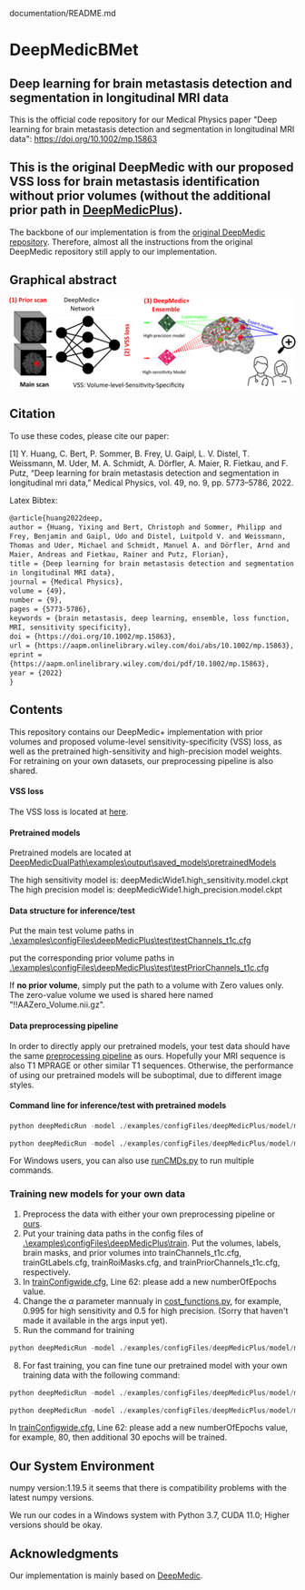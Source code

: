 documentation/README.md

# DeepMedicBMet
## Deep learning for brain metastasis detection and segmentation in longitudinal MRI data
This is the official code repository for our Medical Physics paper "Deep learning for brain metastasis detection and segmentation in longitudinal MRI data": https://doi.org/10.1002/mp.15863

## This is the original DeepMedic with our proposed VSS loss for brain metastasis identification without prior volumes (without the additional prior path in [DeepMedicPlus](https://github.com/YixingHuang/DeepMedicPlus)).
 
 The backbone of our implementation is from the [original DeepMedic repository](https://github.com/deepmedic/deepmedic). Therefore, almost all the instructions from the original DeepMedic repository still apply to our implementation.
 
 ## Graphical abstract

![Graphical abstract](GraphicalAbstract.png)

 ## Citation
 To use these codes, please cite our paper:
 
 [1] Y. Huang, C. Bert, P. Sommer, B. Frey, U. Gaipl, L. V. Distel, T. Weissmann, M. Uder, M. A. Schmidt, A. Dörfler, A. Maier, R. Fietkau, and F. Putz, “Deep learning for brain metastasis detection and segmentation in longitudinal mri data,” Medical Physics, vol. 49, no. 9, pp. 5773–5786, 2022.
 
 Latex Bibtex:  
 ```
 @article{huang2022deep,  
 author = {Huang, Yixing and Bert, Christoph and Sommer, Philipp and Frey, Benjamin and Gaipl, Udo and Distel, Luitpold V. and Weissmann, Thomas and Uder, Michael and Schmidt, Manuel A. and Dörfler, Arnd and Maier, Andreas and Fietkau, Rainer and Putz, Florian},  
 title = {Deep learning for brain metastasis detection and segmentation in longitudinal MRI data},  
journal = {Medical Physics},  
volume = {49},  
number = {9},  
pages = {5773-5786},  
keywords = {brain metastasis, deep learning, ensemble, loss function, MRI, sensitivity specificity},  
doi = {https://doi.org/10.1002/mp.15863},  
url = {https://aapm.onlinelibrary.wiley.com/doi/abs/10.1002/mp.15863},  
eprint = {https://aapm.onlinelibrary.wiley.com/doi/pdf/10.1002/mp.15863},  
year = {2022}  
}  
```

## Contents
This repository contains our DeepMedic+ implementation with prior volumes and proposed volume-level sensitivity-specificity (VSS) loss, as well as the pretrained high-sensitivity and high-precision model weights.
For retraining on your own datasets, our preprocessing pipeline is also shared.

#### VSS loss
The VSS loss is located at [here](./DeepMedicPlus/deepmedic/neuralnet/cost_functions.py).

#### Pretrained models
Pretrained models are located at 
[DeepMedicDualPath\examples\output\saved_models\pretrainedModels](./DeepMedicPlus/examples/output/saved_models/pretrainedModels/)

The high sensitivity model is: deepMedicWide1.high_sensitivity.model.ckpt  
The high precision model is: deepMedicWide1.high_precision.model.ckpt

#### Data structure for inference/test
Put the main test volume paths in [.\examples\configFiles\deepMedicPlus\test\testChannels_t1c.cfg](./DeepMedicPlus/examples/configFiles/deepMedicPlus/test/testChannels_t1c.cfg)  

put the corresponding prior volume paths in [.\examples\configFiles\deepMedicPlus\test\testPriorChannels_t1c.cfg](./DeepMedicPlus/examples/configFiles/deepMedicPlus/test/testPriorChannels_t1c.cfg)

If **no prior volume**, simply put the path to a volume with Zero values only. The zero-value volume we used is shared here named "!!AAZero_Volume.nii.gz".

#### Data preprocessing pipeline  
In order to directly apply our pretrained models, your test data should have the same [preprocessing pipeline](./Brain_MRI_Preprocessing_pipeline/) as ours.
Hopefully your MRI sequence is also T1 MPRAGE or other similar T1 sequences.
Otherwise, the performance of using our pretrained models will be suboptimal, due to different image styles.

#### Command line for inference/test with pretrained models
```python
python deepMedicRun -model ./examples/configFiles/deepMedicPlus/model/modelConfig_wide1_deeper.cfg -test ./examples/configFiles/deepMedicPlus/test/testConfig.cfg -load ./examples/output/saved_models/deepMedicWide1.high_sensitivity.model.ckpt -dev cuda0
```
```python
python deepMedicRun -model ./examples/configFiles/deepMedicPlus/model/modelConfig_wide1_deeper.cfg -test ./examples/configFiles/deepMedicPlus/test/testConfig.cfg -load ./examples/output/saved_models/deepMedicWide1.high_precision.model.ckpt -dev cuda0
```

For Windows users, you can also use [runCMDs.py](./DeepMedicPlus/runCMDs.py) to run multiple commands.

### Training new models for your own data
1. Preprocess the data with either your own preprocessing pipeline or [ours](./Brain_MRI_Preprocessing_pipeline/).
2. Put your training data paths in the config files of [.\examples\configFiles\deepMedicPlus\train](./DeepMedicPlus/examples/configFiles/deepMedicPlus/train/). Put the volumes, labels, brain masks, and prior volumes into trainChannels_t1c.cfg,  trainGtLabels.cfg,  trainRoiMasks.cfg, and trainPriorChannels_t1c.cfg, respectively.
3. In [trainConfigwide.cfg](./DeepMedicPlus/examples/configFiles/DeepMedicPlus/train/trainConfigwide.cfg), Line 62: please add a new numberOfEpochs value.
5. Change the $\alpha$ parameter mannualy in [cost_functions.py](./DeepMedicPlus/deepmedic/neuralnet/cost_functions.py), for example, 0.995 for high sensitivity and 0.5 for high precision. (Sorry that haven't made it available in the args input yet). 
7. Run the command for training
```python
python deepMedicRun -model ./examples/configFiles/deepMedicPlus/model/modelConfig_wide1_deeper.cfg -train ./examples/configFiles/deepMedicPlus/train/trainConfigwide.cfg  -dev cuda0
```
8. For fast training, you can fine tune our pretrained model with your own training data with the following command:
```python
python deepMedicRun -model ./examples/configFiles/deepMedicPlus/model/modelConfig_wide1_deeper.cfg -train ./examples/configFiles/deepMedicPlus/train/trainConfigwide.cfg  -load ./examples/output/saved_models/deepMedicWide1.high_sensitivity.model.ckpt -dev cuda0
```
```python
python deepMedicRun -model ./examples/configFiles/deepMedicPlus/model/modelConfig_wide1_deeper.cfg -train ./examples/configFiles/deepMedicPlus/train/trainConfigwide.cfg  -load ./examples/output/saved_models/deepMedicWide1.high_precision.model.ckpt -dev cuda0
```
   In [trainConfigwide.cfg](./DeepMedicPlus/examples/configFiles/DeepMedicPlus/train/trainConfigwide.cfg), Line 62: please add a new numberOfEpochs value,  for example, 80, then additional 30 epochs will be trained.
   
## Our System Environment
numpy version:1.19.5    it seems that there is compatibility problems with the latest numpy versions.

We run our codes in a Windows system with Python 3.7, CUDA 11.0; Higher versions should be okay.

## Acknowledgments
Our implementation is mainly based on [DeepMedic](https://github.com/deepmedic/deepmedic).
